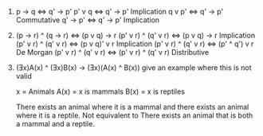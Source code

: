 1. p  -> q  <=> q' -> p'
   p' v  q  <=> q' -> p'   Implication
   q  v  p' <=> q' -> p'   Commutative
   q' -> p' <=> q' -> p'   Implication
   
2. (p -> r) ^ (q -> r) <=> (p v q) -> r
   (p' v r) ^ (q' v r) <=> (p v q) -> r         Implication
   (p' v r) ^ (q' v r) <=> (p v q)' v r         Implication
   (p' v r) ^ (q' v r) <=> (p' ^ q') v r        De Morgan
   (p' v r) ^ (q' v r) <=> (p' v r) ^ (q' v r)  Distributive
   
3. (Ǝx)A(x) ^ (Ǝx)B(x) -> (Ǝx)(A(x) ^ B(x))
   give an example where this is not valid
   
   x = Animals
   A(x) = x is mammals
   B(x) = x is reptiles
   
   There exists an animal where it is a mammal and there exists an animal where it is a reptile.
   Not equivalent to
   There exists an animal that is both a mammal and a reptile.
